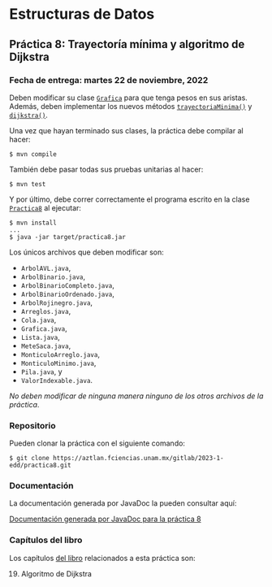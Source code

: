 Estructuras de Datos
====================

Práctica 8: Trayectoría mínima y algoritmo de Dijkstra
------------------------------------------------------

### Fecha de entrega: martes 22 de noviembre, 2022

Deben modificar su clase
[`Grafica`](https://aztlan.fciencias.unam.mx/gitlab/2023-1-edd/practica8/-/blob/main/src/main/java/mx/unam/ciencias/edd/Grafica.java)
para que tenga pesos en sus aristas. Además, deben implementar los nuevos métodos
[`trayectoriaMinima()`](https://aztlan.fciencias.unam.mx/gitlab/2023-1-edd/practica8/-/blob/main/src/main/java/mx/unam/ciencias/edd/Grafica.java#L395)
y
[`dijkstra()`](https://aztlan.fciencias.unam.mx/gitlab/2023-1-edd/practica8/-/blob/main/src/main/java/mx/unam/ciencias/edd/Grafica.java#L410).

Una vez que hayan terminado sus clases, la práctica debe compilar al hacer:

```
$ mvn compile
```

También debe pasar todas sus pruebas unitarias al hacer:

```
$ mvn test
```

Y por último, debe correr correctamente el programa escrito en la clase
[`Practica8`](https://aztlan.fciencias.unam.mx/gitlab/2023-1-edd/practica8/-/blob/main/src/main/java/mx/unam/ciencias/edd/Practica8.java)
al ejecutar:

```
$ mvn install
...
$ java -jar target/practica8.jar
```

Los únicos archivos que deben modificar son:

* `ArbolAVL.java`,
* `ArbolBinario.java`,
* `ArbolBinarioCompleto.java`,
* `ArbolBinarioOrdenado.java`,
* `ArbolRojinegro.java`,
* `Arreglos.java`,
* `Cola.java`,
* `Grafica.java`,
* `Lista.java`,
* `MeteSaca.java`,
* `MonticuloArreglo.java`,
* `MonticuloMinimo.java`,
* `Pila.java`, y
* `ValorIndexable.java`.

*No deben modificar de ninguna manera ninguno de los otros archivos de la
práctica*.

### Repositorio

Pueden clonar la práctica con el siguiente comando:

```
$ git clone https://aztlan.fciencias.unam.mx/gitlab/2023-1-edd/practica8.git
```

### Documentación

La documentación generada por JavaDoc la pueden consultar aquí:

[Documentación generada por JavaDoc para la práctica
8](https://aztlan.fciencias.unam.mx/~canek/2023-1-edd/practica8/apidocs/index.html)

### Capítulos del libro

Los capítulos [del
libro](https://tienda.fciencias.unam.mx/es/home/437-estructuras-de-datos-con-java-moderno-9786073009157.html)
relacionados a esta práctica son:

19. Algoritmo de Dijkstra
